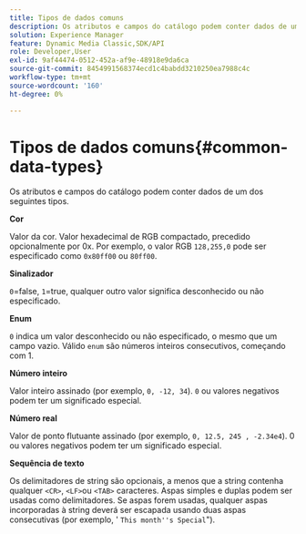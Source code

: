 ```yaml
---
title: Tipos de dados comuns
description: Os atributos e campos do catálogo podem conter dados de um dos seguintes tipos.
solution: Experience Manager
feature: Dynamic Media Classic,SDK/API
role: Developer,User
exl-id: 9af44474-0512-452a-af9e-48918e9da6ca
source-git-commit: 8454991568374ecd1c4babdd3210250ea7988c4c
workflow-type: tm+mt
source-wordcount: '160'
ht-degree: 0%

---
```


# Tipos de dados comuns{#common-data-types}

Os atributos e campos do catálogo podem conter dados de um dos seguintes tipos.

**Cor**

Valor da cor. Valor hexadecimal de RGB compactado, precedido opcionalmente por 0x. Por exemplo, o valor RGB `128,255,0` pode ser especificado como `0x80ff00` ou `80ff00`.

**Sinalizador**

`0`=false, `1`=true, qualquer outro valor significa desconhecido ou não especificado.

**Enum**

`0` indica um valor desconhecido ou não especificado, o mesmo que um campo vazio. Válido `enum` são números inteiros consecutivos, começando com 1.

**Número inteiro**

Valor inteiro assinado (por exemplo, `0, -12, 34`). `0` ou valores negativos podem ter um significado especial.

**Número real**

Valor de ponto flutuante assinado (por exemplo, `0, 12.5, 245 , -2.34e4`). 0 ou valores negativos podem ter um significado especial.

**Sequência de texto**

Os delimitadores de string são opcionais, a menos que a string contenha qualquer `<CR>`, `<LF>`ou `<TAB>` caracteres. Aspas simples e duplas podem ser usadas como delimitadores. Se aspas forem usadas, qualquer aspas incorporadas à string deverá ser escapada usando duas aspas consecutivas (por exemplo, &#39; `This month''s Special`&quot;).
